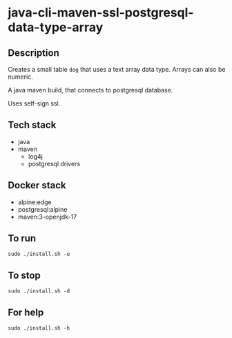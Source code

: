 # java-cli-maven-ssl-postgresql-data-type-array

## Description
Creates a small table `dog` that uses
a text array data type. Arrays can also be
numeric.

A java maven build, that connects to postgresql database.

Uses self-sign ssl.

## Tech stack
- java
- maven
  - log4j
  - postgresql drivers

## Docker stack
- alpine:edge
- postgresql:alpine
- maven:3-openjdk-17

## To run
`sudo ./install.sh -u`

## To stop
`sudo ./install.sh -d`

## For help
`sudo ./install.sh -h`
